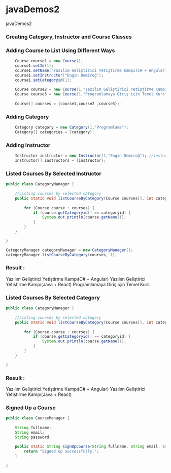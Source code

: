 # javaDemos2
javaDemos2

### Creating Category, Instructor and Course Classes
### Adding Course to List Using Different Ways
```Java
    Course course1 = new Course();
    course1.setId(1);
    course1.setName("Yazılım Geliştirici Yetiştirme Kampı(C# + Angular)");
    course1.setInstructor("Engin Demiroğ");
    course1.setCategoryid(1); 
    
    Course course2 = new Course(1,"Yazılım Geliştirici Yetiştirme Kampı(Java + React)","Engin Demiroğ",1);
    Course course3 = new Course(1,"Programlamaya Giriş için Temel Kurs","Engin D.",1);
		
    Course[] courses = {course1,course2 ,course3};
```
### Adding Category
```Java
    Category category = new Category(1,"Programlama");
    Category[] categories = {category};
```

### Adding Instructor
```Java
    Instructor instructor = new Instructor(1,"Engin Demiroğ"); //instantiation
    Instructor[] instructors = {instructor};
```
### Listed Courses By Selected Instructor
```Java
public class CategoryManager {  
	
	//Listing courses by selected category
	public static void listCourseByCategory(Course courses[], int categoryid) {
		
		for (Course course : courses) {
			if (course.getCategoryid() == categoryid) {
				System.out.println(course.getName()); 
			}		
		} 
	} 

}

CategoryManager categoryManager = new CategoryManager();
categoryManager.listCourseByCategory(courses, 1);
```
### Result :
Yazılım Geliştirici Yetiştirme Kampı(C# + Angular)
Yazılım Geliştirici Yetiştirme Kampı(Java + React)
Programlamaya Giriş için Temel Kurs
### Listed Courses By Selected Category
```Java
public class CategoryManager {  
	
	//Listing courses by selected category
	public static void listCourseByCategory(Course courses[], int categoryid) {
		
		for (Course course : courses) {
			if (course.getCategoryid() == categoryid) {
				System.out.println(course.getName()); 
			}		
		} 
	} 

}
```
### Result :
Yazılım Geliştirici Yetiştirme Kampı(C# + Angular)
Yazılım Geliştirici Yetiştirme Kampı(Java + React)

### Signed Up a Course
```Java
public class CourseManager { 
	
	String fullname; 
	String email;
	String password;
	
	public static String signUpCourse(String fullname, String email, String password) {		
		return "Signed up successfully.";
	}
 
} 
```
